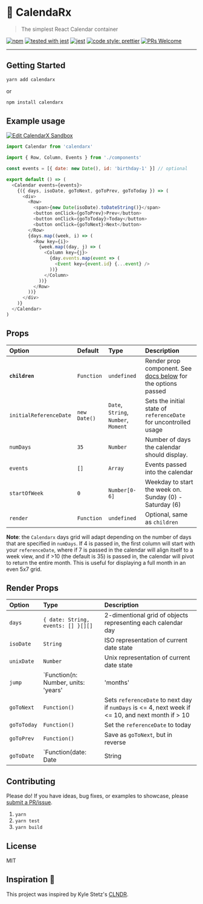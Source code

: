 # 📅 Calenda**Rx**

> The simplest React Calendar container

[![npm](https://img.shields.io/npm/v/calendarx.svg?style=flat)](https://www.npmjs.org/package/calendarx)
[![tested with jest](https://img.shields.io/badge/tested_with-jest-99424f.svg)](https://github.com/facebook/jest) [![jest](https://jestjs.io/img/jest-badge.svg)](https://github.com/facebook/jest)
[![code style: prettier](https://img.shields.io/badge/code_style-prettier-ff69b4.svg?style=flat-square)](https://github.com/prettier/prettier)
[![PRs Welcome](https://img.shields.io/badge/PRs-welcome-brightgreen.svg)](http://makeapullrequest.com)

---

## Getting Started

```sh
yarn add calendarx
```

or

```sh
npm install calendarx
```

## Example usage

[![Edit CalendarX Sandbox](https://codesandbox.io/static/img/play-codesandbox.svg)](https://codesandbox.io/s/q7x1mpy5xj)

```javascript
import Calendar from 'calendarx'

import { Row, Column, Events } from './components'

const events = [{ date: new Date(), id: 'birthday-1' }] // optional

export default () => (
  <Calendar events={events}>
    {({ days, isoDate, goToNext, goToPrev, goToToday }) => (
      <div>
        <Row>
          <span>{new Date(isoDate).toDateString()}</span>
          <button onClick={goToPrev}>Prev</button>
          <button onClick={goToToday}>Today</button>
          <button onClick={goToNext}>Next</button>
        </Row>
        {days.map((week, i) => (
          <Row key={i}>
            {week.map((day, j) => (
              <Column key={j}>
                {day.events.map(event => (
                  <Event key={event.id} {...event} />
                ))}
              </Column>
            ))}
          </Row>
        ))}
      </div>
    )}
  </Calendar>
)
```

## Props

| Option                 | Default      | Type                                 | Description                                                                   |
| :--------------------- | :----------- | :----------------------------------- | :---------------------------------------------------------------------------- |
| **`children`**         | `Function`   | `undefined`                          | Render prop component. See [docs below](#render-props) for the options passed |
| `initialReferenceDate` | `new Date()` | `Date`, `String`, `Number`, `Moment` | Sets the initial state of `referenceDate` for uncontrolled usage              |
| `numDays`              | `35`         | `Number`                             | Number of days the calendar should display.                                   |
| `events`               | `[]`         | `Array`                              | Events passed into the calendar                                               |
| `startOfWeek`          | `0`          | `Number[0-6]`                        | Weekday to start the week on. Sunday (0) - Saturday (6)                       |
| `render`               | `Function`   | `undefined`                          | Optional, same as `children`                                                  |

**Note**: the `Calendarx` days grid will adapt depending on the number of days that are specified
in `numDays`. If 4 is passed in, the first column will start with your
`referenceDate`, where if 7 is passed in the calendar will align itself to a
week view, and if >10 (the default is 35) is passed in, the calendar will pivot to return the entire
month. This is useful for displaying a full month in an even 5x7 grid.

## Render Props

| Option      | Type                                                          | Description                                                                                       |
| :---------- | :------------------------------------------------------------ | :------------------------------------------------------------------------------------------------ |
| `days`      | `{ date: String, events: [] }[][]`                            | 2-dimentional grid of objects representing each calendar day                                      |
| `isoDate`   | `String`                                                      | ISO representation of current date state                                                          |
| `unixDate`  | `Number`                                                      | Unix representation of current date state                                                         |
| `jump`      | `Function(n: Number, units: 'years'|'months'|'weeks'|'days')` | Function to jump a specific amount of time                                                        |
| `goToNext`  | `Function()`                                                  | Sets `referenceDate` to next day if `numDays` is <= 4, next week if <= 10, and next month if > 10 |
| `goToToday` | `Function()`                                                  | Set the `referenceDate` to today                                                                  |
| `goToPrev`  | `Function()`                                                  | Save as `goToNext`, but in reverse                                                                |
| `goToDate`  | `Function(date: Date | String | Number)`                      | Set `referenceDate` to arbitrary date                                                             |

## Contributing

Please do! If you have ideas, bug fixes, or examples to showcase, please [submit a PR/issue](https://github.com/mfix22/calendarx/pulls).

1. `yarn`
2. `yarn test`
3. `yarn build`

## License

MIT

## Inspiration 💫

This project was inspired by Kyle Stetz's [CLNDR](http://kylestetz.github.io/CLNDR/).
